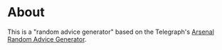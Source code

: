 # About

This is a "random advice generator" based on the Telegraph's <a href="http://www.telegraph.co.uk/sport/football/teams/arsenal/11882615/Arsenal-pay-3m-to-Stan-Kroenkes-company-heres-an-alternative-look-at-the-consultancy-it-is-providing.html">Arsenal Random Advice Generator</a>.

